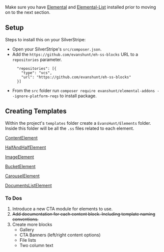 Make sure you have [Elemental](https://github.com/dnadesign/silverstripe-elemental) and [Elemental-List](https://github.com/dnadesign/silverstripe-elemental-list) installed prior to moving on to the next section.

## Setup

Steps to install this on your SilverStripe:

- Open your SilverStripe's `src/composer.json`.
- Add the `https://github.com/evanshunt/eh-ss-blocks` URL to a `repositories` parameter.
    ```
      "repositories": [{
        "type": "vcs",
        "url": "https://github.com/evanshunt/eh-ss-blocks"
      }]
    ```
- From the `src` folder run `composer require evanshunt/elemental-addons --ignore-platform-reqs` to install package.

## Creating Templates

Within the project's `templates` folder create a `EvansHunt/Elements` folder. Inside this folder will be all the `.ss` files related to each element.

[ContentElement](/docs/templating/content-element.md)

[HalfAndHalfElement](/docs/templating/half-and-half-element.md)

[ImageElement](/docs/templating/image-element.md)

[BucketElement](/docs/templating/bucket-element.md)

[CarouselElement](/docs/templating/carousel-element.md)

[DocumentsListElement](/docs/templating/documents-list-element.md)

### To Dos

1. Introduce a new CTA module for elements to use.
2. ~~Add documentation for each content block. Including template naming conventions.~~
3. Create more blocks
    - Gallery
    - CTA Banners (left/right content options)
    - File lists
    - Two column text